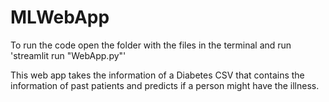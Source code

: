 # MLWebApp

To run the code open the folder with the files in the terminal and run 'streamlit run "WebApp.py"'

This web app takes the information of a Diabetes CSV that contains the information of past patients and predicts if a person might have the illness.
